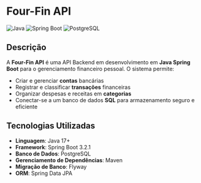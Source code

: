 # Four-Fin API
![Java](https://img.shields.io/badge/Java-ED8B00?style=for-the-badge&logo=java&logoColor=white)
![Spring Boot](https://img.shields.io/badge/Spring_Boot-6DB33F?style=for-the-badge&logo=spring-boot&logoColor=white)
![PostgreSQL](https://img.shields.io/badge/PostgreSQL-316192?style=for-the-badge&logo=postgresql&logoColor=white)

## Descrição
A **Four-Fin API** é uma API Backend em desenvolvimento em **Java Spring Boot** para o gerenciamento financeiro pessoal. O sistema permite:
- Criar e gerenciar **contas** bancárias
- Registrar e classificar **transações** financeiras
- Organizar despesas e receitas em **categorias**
- Conectar-se a um banco de dados **SQL** para armazenamento seguro e eficiente

## Tecnologias Utilizadas
- **Linguagem**: Java 17+
- **Framework**: Spring Boot 3.2.1
- **Banco de Dados**: PostgreSQL
- **Gerenciamento de Dependências**: Maven
- **Migração de Banco**: Flyway
- **ORM**: Spring Data JPA
